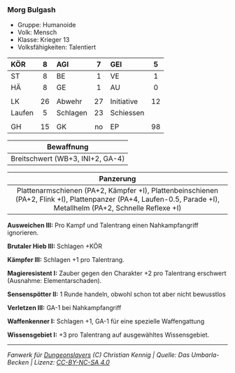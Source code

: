 ### Morg Bulgash

- Gruppe: Humanoide
- Volk: Mensch
- Klasse: Krieger 13
- Volksfähigkeiten: Talentiert

| KÖR    |  8  | AGI      |  7  | GEI        |  5  |
| :----- | :-: | :------- | :-: | :--------- | :-: |
| ST     |  8  | BE       |  1  | VE         |  1  |
| HÄ     |  8  | GE       |  1  | AU         |  0  |
|        |     |          |     |            |     |
| LK     | 26  | Abwehr   | 27  | Initiative | 12  |
| Laufen |  5  | Schlagen | 23  | Schiessen  |     |
|        |     |          |     |            |     |
| GH     | 15  | GK       | no  | EP         | 98  |

|            Bewaffnung            |
| :------------------------------: |
| Breitschwert (WB+3, INI+2, GA-4) |

|                                                                            Panzerung                                                                             |
| :--------------------------------------------------------------------------------------------------------------------------------------------------------------: |
| Plattenarmschienen (PA+2, Kämpfer +I), Plattenbeinschienen (PA+2, Flink +I), Plattenpanzer (PA+4, Laufen-0.5, Parade +I), Metallhelm (PA+2, Schnelle Reflexe +I) |

**Ausweichen III:** Pro Kampf und Talentrang einen Nahkampfangriff ignorieren.

**Brutaler Hieb III:** Schlagen +KÖR

**Kämpfer III:** Schlagen +1 pro Talentrang.

**Magieresistent I:** Zauber gegen den Charakter +2 pro Talentrang erschwert (Ausnahme: Elementarschaden).

**Sensenspötter II:** 1 Runde handeln, obwohl schon tot aber nicht bewusstlos

**Verletzen III:** GA-1 bei Nahkampfangriff

**Waffenkenner I:** Schlagen +1, GA-1 für eine spezielle Waffengattung

**Wissensgebiet I:** +3 pro Talentrang auf ausgewähltes Wissensgebiet.

---

_Fanwerk für [Dungeonslayers](https://www.dungeonslayers.net/) (C) Christian Kennig | Quelle: Das Umbarla-Becken | Lizenz: [CC-BY-NC-SA 4.0](https://creativecommons.org/licenses/by-nc-sa/4.0/deed.de)_
